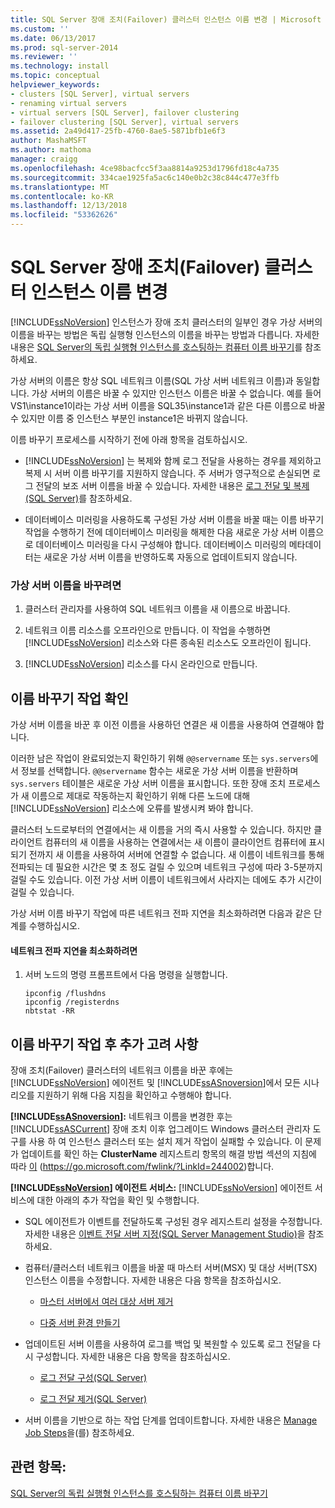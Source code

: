 ```yaml
---
title: SQL Server 장애 조치(Failover) 클러스터 인스턴스 이름 변경 | Microsoft 문서
ms.custom: ''
ms.date: 06/13/2017
ms.prod: sql-server-2014
ms.reviewer: ''
ms.technology: install
ms.topic: conceptual
helpviewer_keywords:
- clusters [SQL Server], virtual servers
- renaming virtual servers
- virtual servers [SQL Server], failover clustering
- failover clustering [SQL Server], virtual servers
ms.assetid: 2a49d417-25fb-4760-8ae5-5871bfb1e6f3
author: MashaMSFT
ms.author: mathoma
manager: craigg
ms.openlocfilehash: 4ce98bacfcc5f3aa8814a9253d1796fd18c4a735
ms.sourcegitcommit: 334cae1925fa5ac6c140e0b2c38c844c477e3ffb
ms.translationtype: MT
ms.contentlocale: ko-KR
ms.lasthandoff: 12/13/2018
ms.locfileid: "53362626"
---
```

# <a name="rename-a-sql-server-failover-cluster-instance"></a>SQL Server 장애 조치(Failover) 클러스터 인스턴스 이름 변경
  [!INCLUDE[ssNoVersion](../../../includes/ssnoversion-md.md)] 인스턴스가 장애 조치 클러스터의 일부인 경우 가상 서버의 이름을 바꾸는 방법은 독립 실행형 인스턴스의 이름을 바꾸는 방법과 다릅니다. 자세한 내용은 [SQL Server의 독립 실행형 인스턴스를 호스팅하는 컴퓨터 이름 바꾸기](../../../database-engine/install-windows/rename-a-computer-that-hosts-a-stand-alone-instance-of-sql-server.md)를 참조하세요.  
  
 가상 서버의 이름은 항상 SQL 네트워크 이름(SQL 가상 서버 네트워크 이름)과 동일합니다. 가상 서버의 이름은 바꿀 수 있지만 인스턴스 이름은 바꿀 수 없습니다. 예를 들어 VS1\instance1이라는 가상 서버 이름을 SQL35\instance1과 같은 다른 이름으로 바꿀 수 있지만 이름 중 인스턴스 부분인 instance1은 바뀌지 않습니다.  
  
 이름 바꾸기 프로세스를 시작하기 전에 아래 항목을 검토하십시오.  
  
-   [!INCLUDE[ssNoVersion](../../../includes/ssnoversion-md.md)] 는 복제와 함께 로그 전달을 사용하는 경우를 제외하고 복제 시 서버 이름 바꾸기를 지원하지 않습니다. 주 서버가 영구적으로 손실되면 로그 전달의 보조 서버 이름을 바꿀 수 있습니다. 자세한 내용은 [로그 전달 및 복제&#40;SQL Server&#41;](../../../database-engine/log-shipping/log-shipping-and-replication-sql-server.md)를 참조하세요.  
  
-   데이터베이스 미러링을 사용하도록 구성된 가상 서버 이름을 바꿀 때는 이름 바꾸기 작업을 수행하기 전에 데이터베이스 미러링을 해제한 다음 새로운 가상 서버 이름으로 데이터베이스 미러링을 다시 구성해야 합니다. 데이터베이스 미러링의 메타데이터는 새로운 가상 서버 이름을 반영하도록 자동으로 업데이트되지 않습니다.  
  
### <a name="to-rename-a-virtual-server"></a>가상 서버 이름을 바꾸려면  
  
1.  클러스터 관리자를 사용하여 SQL 네트워크 이름을 새 이름으로 바꿉니다.  
  
2.  네트워크 이름 리소스를 오프라인으로 만듭니다. 이 작업을 수행하면 [!INCLUDE[ssNoVersion](../../../includes/ssnoversion-md.md)] 리소스와 다른 종속된 리소스도 오프라인이 됩니다.  
  
3.  [!INCLUDE[ssNoVersion](../../../includes/ssnoversion-md.md)] 리소스를 다시 온라인으로 만듭니다.  
  
## <a name="verify-the-renaming-operation"></a>이름 바꾸기 작업 확인  
 가상 서버 이름을 바꾼 후 이전 이름을 사용하던 연결은 새 이름을 사용하여 연결해야 합니다.  
  
 이러한 남은 작업이 완료되었는지 확인하기 위해 `@@servername` 또는 `sys.servers`에서 정보를 선택합니다. `@@servername` 함수는 새로운 가상 서버 이름을 반환하며 `sys.servers` 테이블은 새로운 가상 서버 이름을 표시합니다. 또한 장애 조치 프로세스가 새 이름으로 제대로 작동하는지 확인하기 위해 다른 노드에 대해 [!INCLUDE[ssNoVersion](../../../includes/ssnoversion-md.md)] 리소스에 오류를 발생시켜 봐야 합니다.  
  
 클러스터 노드로부터의 연결에서는 새 이름을 거의 즉시 사용할 수 있습니다. 하지만 클라이언트 컴퓨터의 새 이름을 사용하는 연결에서는 새 이름이 클라이언트 컴퓨터에 표시되기 전까지 새 이름을 사용하여 서버에 연결할 수 없습니다. 새 이름이 네트워크를 통해 전파되는 데 필요한 시간은 몇 초 정도 걸릴 수 있으며 네트워크 구성에 따라 3-5분까지 걸릴 수도 있습니다. 이전 가상 서버 이름이 네트워크에서 사라지는 데에도 추가 시간이 걸릴 수 있습니다.  
  
 가상 서버 이름 바꾸기 작업에 따른 네트워크 전파 지연을 최소화하려면 다음과 같은 단계를 수행하십시오.  
  
#### <a name="to-minimize-network-propagation-delay"></a>네트워크 전파 지연을 최소화하려면  
  
1.  서버 노드의 명령 프롬프트에서 다음 명령을 실행합니다.  
  
    ```  
    ipconfig /flushdns  
    ipconfig /registerdns  
    nbtstat -RR  
    ```  
  
## <a name="additional-considerations-after-the-renaming-operation"></a>이름 바꾸기 작업 후 추가 고려 사항  
 장애 조치(Failover) 클러스터의 네트워크 이름을 바꾼 후에는 [!INCLUDE[ssNoVersion](../../../includes/ssnoversion-md.md)] 에이전트 및 [!INCLUDE[ssASnoversion](../../../includes/ssasnoversion-md.md)]에서 모든 시나리오를 지원하기 위해 다음 지침을 확인하고 수행해야 합니다.  
  
 **[!INCLUDE[ssASnoversion](../../../includes/ssasnoversion-md.md)]:** 네트워크 이름을 변경한 후는 [!INCLUDE[ssASCurrent](../../../includes/ssascurrent-md.md)] 장애 조치 이후 업그레이드 Windows 클러스터 관리자 도구를 사용 하 여 인스턴스 클러스터 또는 설치 제거 작업이 실패할 수 있습니다. 이 문제가 업데이트를 확인 하는 **ClusterName** 레지스트리 항목의 해결 방법 섹션의 지침에 따라 [이](https://go.microsoft.com/fwlink/?LinkId=244002) (https://go.microsoft.com/fwlink/?LinkId=244002)합니다.  
  
 **[!INCLUDE[ssNoVersion](../../../includes/ssnoversion-md.md)] 에이전트 서비스:** [!INCLUDE[ssNoVersion](../../../includes/ssnoversion-md.md)] 에이전트 서비스에 대한 아래의 추가 작업을 확인 및 수행합니다.  
  
-   SQL 에이전트가 이벤트를 전달하도록 구성된 경우 레지스트리 설정을 수정합니다. 자세한 내용은 [이벤트 전달 서버 지정&#40;SQL Server Management Studio&#41;](../../../ssms/agent/designate-an-events-forwarding-server-sql-server-management-studio.md)을 참조하세요.  
  
-   컴퓨터/클러스터 네트워크 이름을 바꿀 때 마스터 서버(MSX) 및 대상 서버(TSX) 인스턴스 이름을 수정합니다. 자세한 내용은 다음 항목을 참조하십시오.  
  
    -   [마스터 서버에서 여러 대상 서버 제거](../../../ssms/agent/defect-multiple-target-servers-from-a-master-server.md)  
  
    -   [다중 서버 환경 만들기](../../../ssms/agent/create-a-multiserver-environment.md)  
  
-   업데이트된 서버 이름을 사용하여 로그를 백업 및 복원할 수 있도록 로그 전달을 다시 구성합니다. 자세한 내용은 다음 항목을 참조하십시오.  
  
    -   [로그 전달 구성&#40;SQL Server&#41;](../../../database-engine/log-shipping/configure-log-shipping-sql-server.md)  
  
    -   [로그 전달 제거&#40;SQL Server&#41;](../../../database-engine/log-shipping/remove-log-shipping-sql-server.md)  
  
-   서버 이름을 기반으로 하는 작업 단계를 업데이트합니다. 자세한 내용은 [Manage Job Steps](../../../ssms/agent/manage-job-steps.md)을(를) 참조하세요.  
  
## <a name="see-also"></a>관련 항목:  
 [SQL Server의 독립 실행형 인스턴스를 호스팅하는 컴퓨터 이름 바꾸기](../../../database-engine/install-windows/rename-a-computer-that-hosts-a-stand-alone-instance-of-sql-server.md)  
  
  
